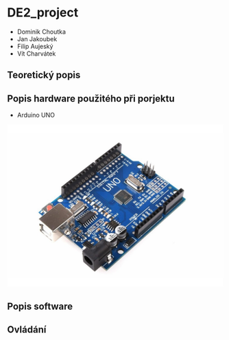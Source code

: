 # DE2_project
* Dominik Choutka
* Jan Jakoubek
* Filip Aujeský
* Vít Charvátek

## Teoretický popis




## Popis hardware použitého při porjektu

* Arduino UNO


![arduino_uno](images/arduino_uno.jpg)


## Popis software


### 

## Ovládání
